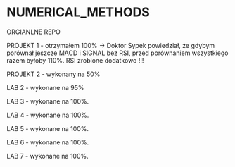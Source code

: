 # NUMERICAL_METHODS
ORGIANLNE REPO

PROJEKT 1 - otrzymałem 100%
-> Doktor Sypek powiedział, że gdybym porównał jeszcze MACD i SIGNAL bez RSI, przed porównaniem wszystkiego razem byłoby 110%. RSI zrobione dodatkowo !!!

PROJEKT 2 - wykonany na 50%

LAB 2 - wykonane na 95%

LAB 3 - wykonane na 100%.

LAB 4 - wykonane na 100%.

LAB 5 - wykonane na 100%.

LAB 6 - wykonane na 100%.

LAB 7 - wykonane na 100%.
